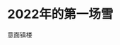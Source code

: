 # 2022年的第一场雪

意面镇楼

<ImgView title="番茄意面" url="https://z.wiki/images/20220123/19944f72b67a41c8ab540f84a9f92c90.png" />


<ImgView title="大雪" url="https://z.wiki/images/20220123/f414e7c48b83488bbaa01c306fa813d3.png" />


<ImgView title="大雪" url="https://z.wiki/images/20220123/f6b7f5cec4ff4013a3883727e8a880c5.png" />

<ImgView title="大雪" url="https://z.wiki/images/20220123/2aa5f7747b9544a2bf721f12d8863acc.png" />

<ImgView title="大雪" url="https://4.z.wiki/images/20220123/da52c0aecde248fa85eb2566623d37e4.png" />

<ImgView title="大雪" url="https://z.wiki/images/20220123/f3d39c796f374c7d827cf682fd8cd6b7.png" />

<ImgView title="大雪" url="https://z.wiki/images/20220123/357104453c74447da1bedf364125d5c7.png" />

<ImgView title="大雪" url="https://z.wiki/images/20220123/8223759e6285409a8e063660ba3ab5de.png" />

<ImgView title="大雪" url="https://z.wiki/images/20220123/57c0091219a0465899257da8b0050a86.png" />

<ImgView title="大雪" url="https://4.z.wiki/images/20220123/9e1ba343387f4b31b4621735622315e2.png" />

